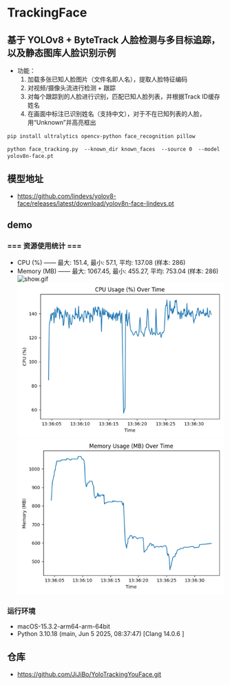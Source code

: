 # TrackingFace

## 基于 YOLOv8 + ByteTrack 人脸检测与多目标追踪，以及静态图库人脸识别示例

- 功能：
    1. 加载多张已知人脸图片（文件名即人名），提取人脸特征编码
    2. 对视频/摄像头流进行检测 + 跟踪
    3. 对每个跟踪到的人脸进行识别，匹配已知人脸列表，并根据Track ID缓存姓名
    4. 在画面中标注已识别姓名（支持中文），对于不在已知列表的人脸，用“Unknown”并高亮框出

```shell
pip install ultralytics opencv-python face_recognition pillow
```

```shell
python face_tracking.py  --known_dir known_faces  --source 0  --model yolov8n-face.pt  
```

## 模型地址

- https://github.com/lindevs/yolov8-face/releases/latest/download/yolov8n-face-lindevs.pt

## demo

### === 资源使用统计 ===

- CPU (%) —— 最大: 151.4, 最小: 57.1, 平均: 137.08 (样本: 286)
- Memory (MB) —— 最大: 1067.45, 最小: 455.27, 平均: 753.04 (样本: 286)
  ![show.gif](img/show.gif)
  ![result_cpu.png](img/result_cpu.png)
  ![result_mem.png](img/result_mem.png)

### 运行环境

- macOS-15.3.2-arm64-arm-64bit
- Python 3.10.18 (main, Jun 5 2025, 08:37:47) [Clang 14.0.6 ]

## 仓库

- https://github.com/JiJiBo/YoloTrackingYouFace.git